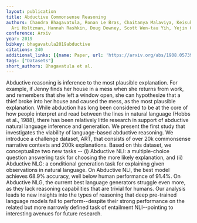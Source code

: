 ```yaml
---
layout: publication
title: Abductive Commonsense Reasoning
authors: Chandra Bhagavatula, Ronan Le Bras, Chaitanya Malaviya, Keisuke Sakaguchi,
  Ari Holtzman, Hannah Rashkin, Doug Downey, Scott Wen-tau Yih, Yejin Choi
conference: Arxiv
year: 2019
bibkey: bhagavatula2019abductive
citations: 240
additional_links: [{name: Paper, url: 'https://arxiv.org/abs/1908.05739'}]
tags: ["Datasets"]
short_authors: Bhagavatula et al.
---
```

Abductive reasoning is inference to the most plausible explanation. For
example, if Jenny finds her house in a mess when she returns from work, and
remembers that she left a window open, she can hypothesize that a thief broke
into her house and caused the mess, as the most plausible explanation. While
abduction has long been considered to be at the core of how people interpret
and read between the lines in natural language (Hobbs et al., 1988), there has
been relatively little research in support of abductive natural language
inference and generation. We present the first study that investigates the
viability of language-based abductive reasoning. We introduce a challenge
dataset, ART, that consists of over 20k commonsense narrative contexts and 200k
explanations. Based on this dataset, we conceptualize two new tasks -- (i)
Abductive NLI: a multiple-choice question answering task for choosing the more
likely explanation, and (ii) Abductive NLG: a conditional generation task for
explaining given observations in natural language. On Abductive NLI, the best
model achieves 68.9% accuracy, well below human performance of 91.4%. On
Abductive NLG, the current best language generators struggle even more, as they
lack reasoning capabilities that are trivial for humans. Our analysis leads to
new insights into the types of reasoning that deep pre-trained language models
fail to perform--despite their strong performance on the related but more
narrowly defined task of entailment NLI--pointing to interesting avenues for
future research.